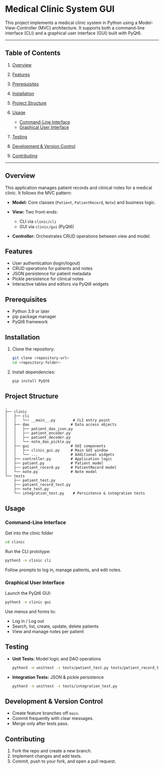 # Medical Clinic System GUI

This project implements a medical clinic system in Python using a Model-View-Controller (MVC) architecture. It supports both a command-line interface (CLI) and a graphical user interface (GUI) built with PyQt6.

---

## Table of Contents

1. [Overview](#overview)
2. [Features](#features)
3. [Prerequisites](#prerequisites)
4. [Installation](#installation)
5. [Project Structure](#project-structure)
6. [Usage](#usage)

   * [Command-Line Interface](#command-line-interface)
   * [Graphical User Interface](#graphical-user-interface)
7. [Testing](#testing)
8. [Development & Version Control](#development--version-control)
9. [Contributing](#contributing)

---

## Overview

This application manages patient records and clinical notes for a medical clinic. It follows the MVC pattern:

* **Model:** Core classes (`Patient`, `PatientRecord`, `Note`) and business logic.
* **View:** Two front-ends:

  * CLI via `clinic/cli`
  * GUI via `clinic/gui` (PyQt6)
* **Controller:** Orchestrates CRUD operations between view and model.

## Features

* User authentication (login/logout)
* CRUD operations for patients and notes
* JSON persistence for patient metadata
* Pickle persistence for clinical notes
* Interactive tables and editors via PyQt6 widgets

## Prerequisites

* Python 3.9 or later
* pip package manager
* PyQt6 framework

## Installation

1. Clone the repository:

   ```bash
   git clone <repository-url>
   cd <repository-folder>
   ```
2. Install dependencies:

   ```bash
   pip install PyQt6
   ```

## Project Structure

```plaintext
.
├── clinic
│   ├── cli
│   │   └── __main__.py        # CLI entry point
│   ├── dao                   # Data access objects
│   │   ├── patient_dao_json.py
│   │   ├── patient_encoder.py
│   │   ├── patient_decoder.py
│   │   └── note_dao_pickle.py
│   ├── gui                   # GUI components
│   │   ├── clinic_gui.py     # Main GUI window
│   │   └── ...               # Additional widgets
│   ├── controller.py         # Application logic
│   ├── patient.py            # Patient model
│   ├── patient_record.py     # PatientRecord model
│   └── note.py               # Note model
└── tests
    ├── patient_test.py
    ├── patient_record_test.py
    ├── note_test.py
    └── integration_test.py    # Persistence & integration tests
```

## Usage

### Command-Line Interface

Get into the clinic folder
```bash
cd clinic
```

Run the CLI prototype:

```bash
python3 -m clinic cli
```

Follow prompts to log in, manage patients, and edit notes.

### Graphical User Interface

Launch the PyQt6 GUI:

```bash
python3 -m clinic gui
```

Use menus and forms to:

* Log in / Log out
* Search, list, create, update, delete patients
* View and manage notes per patient

## Testing

* **Unit Tests:** Model logic and DAO operations

  ```bash
  python3 -m unittest -v tests/patient_test.py tests/patient_record_test.py tests/note_test.py
  ```
* **Integration Tests:** JSON & pickle persistence

  ```bash
  python3 -m unittest -v tests/integration_test.py
  ```

## Development & Version Control

* Create feature branches off `main`.
* Commit frequently with clear messages.
* Merge only after tests pass.

## Contributing

1. Fork the repo and create a new branch.
2. Implement changes and add tests.
3. Commit, push to your fork, and open a pull request.
